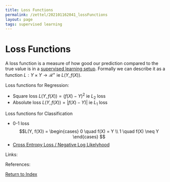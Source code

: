 ```yaml
---
title: Loss Functions
permalink: /zettel/202101162041_lossFunctions
layout: page
tags: supervised learning
---
```

# Loss Functions

A loss function is a measure of how good our prediction compared to the true value is in a [supervised learning setup](TODOs). Formally we can describe it 
as a function $L : Y \times Y \rightarrow \mathcal{R}^+$ ie $L(Y, f(X))$.

Loss functions for Regression:
- Square loss $L(Y, f(X)) = (f(X) - Y)^2$ ie $L_2$ loss
- Absolute loss $L(Y, f(X)) = \vert f(X) - Y) \vert$ ie $L_1$ loss

Loss functions for Classification
- 0-1 loss
$$L(Y, f(X)) = \begin{cases}
0 \quad f(X) = Y \\
1 \quad f(X) \neq Y
\end{cases}
$$
- [Cross Entropy Loss / Negative Log Likelyhood](202103271848_crossEntropyVsNegativeLogLikelyhood)



Links: 

References: 

[Return to Index](index)